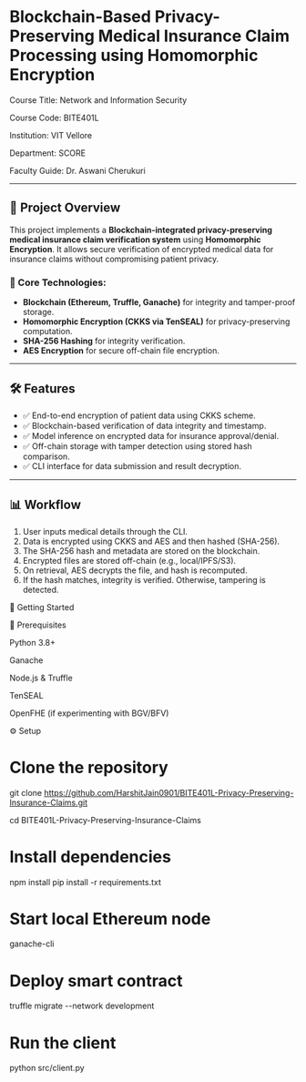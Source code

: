# Blockchain-Based Privacy-Preserving Medical Insurance Claim Processing using Homomorphic Encryption

Course Title: Network and Information Security

Course Code: BITE401L

Institution: VIT Vellore

Department: SCORE

Faculty Guide: Dr. Aswani Cherukuri

---
## 🧠 Project Overview

This project implements a **Blockchain-integrated privacy-preserving medical insurance claim verification system** using **Homomorphic Encryption**. It allows secure verification of encrypted medical data for insurance claims without compromising patient privacy.

### 🔐 Core Technologies:
- **Blockchain (Ethereum, Truffle, Ganache)** for integrity and tamper-proof storage.
- **Homomorphic Encryption (CKKS via TenSEAL)** for privacy-preserving computation.
- **SHA-256 Hashing** for integrity verification.
- **AES Encryption** for secure off-chain file encryption.

---

## 🛠️ Features

- ✅ End-to-end encryption of patient data using CKKS scheme.
- ✅ Blockchain-based verification of data integrity and timestamp.
- ✅ Model inference on encrypted data for insurance approval/denial.
- ✅ Off-chain storage with tamper detection using stored hash comparison.
- ✅ CLI interface for data submission and result decryption.

---

## 📊 Workflow

1. User inputs medical details through the CLI.
2. Data is encrypted using CKKS and AES and then hashed (SHA-256).
3. The SHA-256 hash and metadata are stored on the blockchain.
4. Encrypted files are stored off-chain (e.g., local/IPFS/S3).
5. On retrieval, AES decrypts the file, and hash is recomputed.
6. If the hash matches, integrity is verified. Otherwise, tampering is detected.

🚀 Getting Started

🔧 Prerequisites

Python 3.8+

Ganache

Node.js & Truffle

TenSEAL

OpenFHE (if experimenting with BGV/BFV)

⚙️ Setup
# Clone the repository
git clone https://github.com/HarshitJain0901/BITE401L-Privacy-Preserving-Insurance-Claims.git

cd BITE401L-Privacy-Preserving-Insurance-Claims

# Install dependencies
npm install
pip install -r requirements.txt

# Start local Ethereum node
ganache-cli

# Deploy smart contract
truffle migrate --network development

# Run the client
python src/client.py
